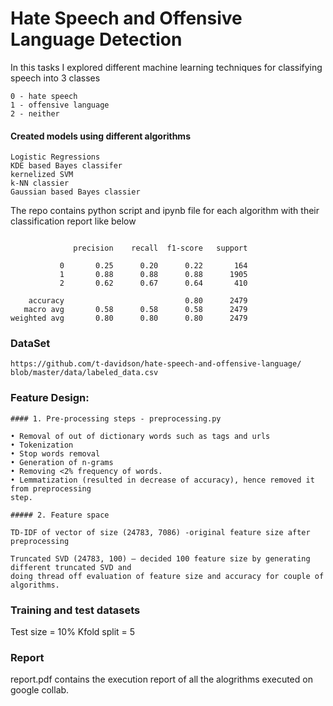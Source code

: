 


#  **Hate Speech and Offensive Language Detection**


In this tasks I explored different machine learning techniques for classifying speech 
into 3 classes
~~~~
0 - hate speech 
1 - offensive language 
2 - neither 
~~~~
#### Created models using different algorithms
~~~~
Logistic Regressions
KDE based Bayes classifer
kernelized SVM
k-NN classier
Gaussian based Bayes classier
~~~~

The repo contains python script and ipynb file for each algorithm with
their classification report like below

~~~~

              precision    recall  f1-score   support

           0       0.25      0.20      0.22       164
           1       0.88      0.88      0.88      1905
           2       0.62      0.67      0.64       410

    accuracy                           0.80      2479
   macro avg       0.58      0.58      0.58      2479
weighted avg       0.80      0.80      0.80      2479

~~~~


### DataSet

~~~~
https://github.com/t-davidson/hate-speech-and-offensive-language/
blob/master/data/labeled_data.csv
~~~~

### Feature Design:
~~~~
#### 1. Pre-processing steps - preprocessing.py

• Removal of out of dictionary words such as tags and urls
• Tokenization
• Stop words removal
• Generation of n-grams
• Removing <2% frequency of words.
• Lemmatization (resulted in decrease of accuracy), hence removed it from preprocessing
step.

##### 2. Feature space

TD-IDF of vector of size (24783, 7086) -original feature size after preprocessing

Truncated SVD (24783, 100) – decided 100 feature size by generating different truncated SVD and 
doing thread off evaluation of feature size and accuracy for couple of algorithms.

~~~~

### Training and test datasets

Test size = 10%
Kfold split = 5


### Report

report.pdf contains the execution report of all the alogrithms executed on google collab.